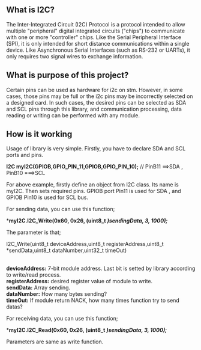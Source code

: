 ## What is I2C? 
The Inter-Integrated Circuit (I2C) Protocol is a protocol intended to allow multiple "peripheral" digital integrated circuits ("chips") to communicate with one or more "controller" chips. Like the Serial Peripheral Interface (SPI), it is only intended for short distance communications within a single device. Like Asynchronous Serial Interfaces (such as RS-232 or UARTs), it only requires two signal wires to exchange information.

## What is purpose of this project?
Certain pins can be used as hardware for i2c on stm. However, in some cases, those pins may be full or the i2c pins may be incorrectly selected on a designed card. In such cases, the desired pins can be selected as SDA and SCL pins through this library, and communication processing, data reading or writing can be performed with any module.

## How is it working

Usage of library is very simple. Firstly, you have to declare SDA and SCL ports and pins.

**I2C myI2C(GPIOB,GPIO_PIN_11,GPIOB,GPIO_PIN_10);**   // PinB11 ==>SDA , PinB10 ===>SCL

For above example, firstly define an object from I2C class. Its name is myI2C. Then sets required pins. GPIOB port Pin11 is used for SDA , and GPIOB Pin10 is used for SCL bus.

For sending data, you can use this function;

***myI2C.I2C_Write(0x60, 0x26, (uint8_t *)sendingData, 3, 1000);***

The parameter is that;

I2C_Write(uint8_t deviceAddress,uint8_t registerAddress,uint8_t *sendData,uint8_t dataNumber,uint32_t timeOut)

<br />**deviceAddress:** 7-bit module address. Last bit is setted by library according to write/read process.
<br />**registerAddress:** desired register value of module to write.
<br />**sendData:**  Array sending.
<br />**dataNumber:** How many bytes sending?
<br />**timeOut:** If module return NACK, how many times function try to send datas?

For receiving data, you can use this function;

***myI2C.I2C_Read(0x60, 0x26, (uint8_t *)sendingData, 3, 1000);***

Parameters are same as write function.



